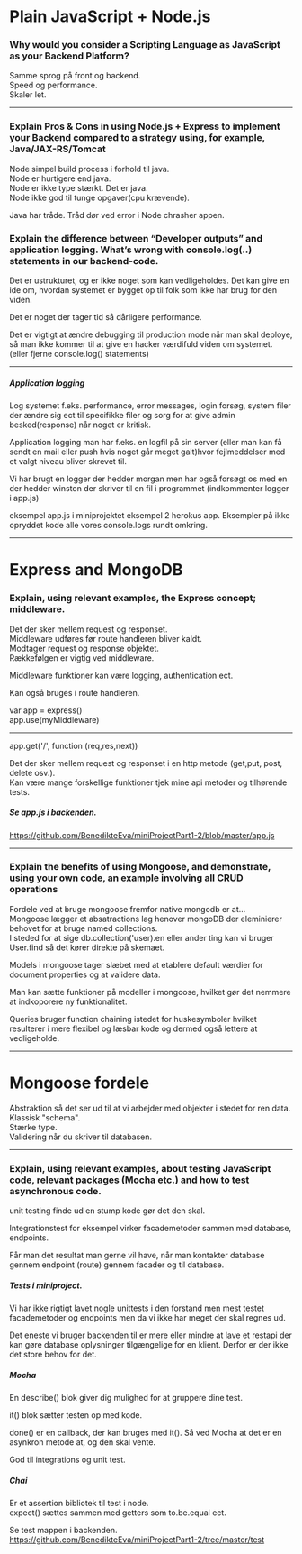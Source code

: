 # Plain JavaScript + Node.js
### Why would you consider a Scripting Language as JavaScript as your Backend Platform?
Samme sprog på front og backend.  
Speed og performance.  
Skaler let.  

---
### Explain Pros & Cons in using Node.js + Express to implement your Backend compared to a strategy using, for example, Java/JAX-RS/Tomcat
Node simpel build process i forhold til java.  
Node er hurtigere end java.  
Node er ikke type stærkt. Det er java.  
Node ikke god til tunge opgaver(cpu krævende).  

Java har tråde. Tråd dør ved error i Node chrasher appen.  

### Explain the difference between “Developer outputs” and application logging. What’s wrong with console.log(..) statements in our backend-code.
Det er ustrukturet, og er ikke noget som kan vedligeholdes. Det kan give en ide om, hvordan systemet er bygget op til folk som ikke har brug for den viden.  

Det er noget der tager tid så dårligere performance.  

Det er vigtigt at ændre debugging til production mode når man skal deploye, så man ikke kommer til at give en hacker værdifuld viden om systemet.  
(eller fjerne console.log() statements)  

---

##### Application logging
Log systemet f.eks. performance, error messages, login forsøg, system filer der ændre sig ect til specifikke filer og sorg for at give admin besked(response) når noget er kritisk.  

Application logging man har f.eks. en logfil på sin server (eller man kan få sendt en mail eller push hvis noget går meget galt)hvor fejlmeddelser med et valgt niveau bliver skrevet til.  

Vi har brugt en logger der hedder morgan men har også forsøgt os med en der hedder winston der skriver til en fil i programmet (indkommenter logger i app.js)  

eksempel app.js i miniprojektet eksempel 2 herokus app. Eksempler på ikke opryddet kode alle vores console.logs rundt omkring.  

---
# Express and MongoDB
### Explain, using relevant examples, the Express concept; middleware.
Det der sker mellem request og responset.  
Middleware udføres før route handleren bliver kaldt.  
Modtager request og response objektet.  
Rækkefølgen er vigtig ved middleware.  

Middleware funktioner kan være logging, authentication ect.  

Kan også bruges i route handleren.  

var app = express()  
app.use(myMiddleware)  
* * *  

app.get('/', function (req,res,next))  

Det der sker mellem request og responset i en http metode (get,put, post, delete osv.).  
Kan være mange forskellige funktioner tjek mine api metoder og tilhørende tests.  

##### Se app.js i backenden.
https://github.com/BenedikteEva/miniProjectPart1-2/blob/master/app.js  


---
### Explain the benefits of using Mongoose, and demonstrate, using your own code, an example involving all CRUD operations
Fordele ved at bruge mongoose fremfor native mongodb er at...    
Mongoose lægger et absatractions lag henover mongoDB der eleminierer behovet for at bruge named collections.  
I steded for at sige db.collection('user).en eller ander ting kan vi bruger User.find så det kører direkte på skemaet.  

Models i mongoose tager slæbet med at etablere default værdier for document properties og at validere data.  

Man kan sætte funktioner på modeller i mongoose, hvilket gør det nemmere at indkoporere ny funktionalitet.  

Queries bruger function chaining istedet for huskesymboler hvilket resulterer i mere flexibel og læsbar kode og dermed også lettere at vedligeholde. 

--- 
# Mongoose fordele
Abstraktion så det ser ud til at vi arbejder med objekter i stedet for ren data.  
Klassisk "schema".  
Stærke type.  
Validering når du skriver til databasen.  

---
### Explain, using relevant examples, about testing JavaScript code, relevant packages (Mocha etc.) and how to test asynchronous code.

unit testing finde ud en stump kode gør det den skal.  

Integrationstest for eksempel virker facademetoder sammen med database, endpoints.  

Får man det resultat man gerne vil have, når man kontakter database gennem endpoint (route) gennem facader og til database.  

##### Tests i miniproject.  
Vi har ikke rigtigt lavet nogle unittests i den forstand men mest testet facademetoder og endpoints men da vi ikke har meget der skal regnes ud.  

Det eneste vi bruger backenden til er mere eller mindre at lave et restapi der kan gøre database oplysninger tilgængelige for en klient. Derfor er der ikke det store behov for det.  

##### Mocha
En describe() blok giver dig mulighed for at gruppere dine test.  

it() blok sætter testen op med kode.  

done() er en callback, der kan bruges med it(). Så ved Mocha at det er en asynkron metode at, og den skal vente.  

God til integrations og unit test.  

##### Chai
Er et assertion bibliotek til test i node.  
expect() sættes sammen med getters som to.be.equal ect.  

Se test mappen i backenden. https://github.com/BenedikteEva/miniProjectPart1-2/tree/master/test  
